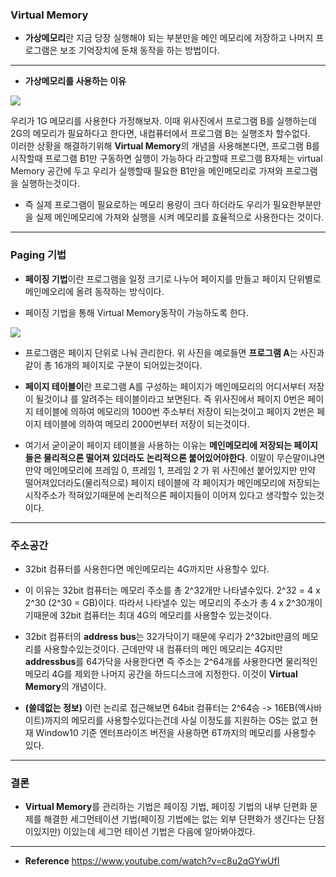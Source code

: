 ### Virtual Memory
- **가상메모리**란 지금 당장 실행해야 되는 부분만을 메인 메모리에 저장하고 나머지 프로그램은 보조 기억장치에 둔채 동작을 하는 방법이다.
---

- **가상메모리를 사용하는 이유**

![](https://velog.velcdn.com/images/cdbchan/post/0449adbd-8d77-443a-8151-0b98d8267cf4/image.PNG)

우리가 1G 메모리를 사용한다 가정해보자. 이때 위사진에서 프로그램 B를 실행하는데 2G의 메모리가 필요하다고 한다면, 내컴퓨터에서 프로그램 B는 실행조차 할수없다.  
이러한 상황을 해결하기위해 **Virtual Memory**의 개념을 사용해본다면, 프로그램 B를 시작할때 프로그램 B1만 구동하면 실행이 가능하다 라고할때 프로그램 B자체는 virtual Memory 공간에 두고 우리가 실행할때 필요한 B1만을 메인메모리로 가져와 프로그램을 실행하는것이다. 

- 즉 실제 프로그램이 필요로하는 메모리 용량이 크다 하더라도 우리가 필요한부분만을 실제 메인메모리에 가져와 실행을 시켜 메모리를 효율적으로 사용한다는 것이다. 

---

### Paging 기법

- **페이징 기법**이란 프로그램을 일정 크기로 나누어 페이지를 만들고 페이지 단위별로 메인메오리에 올려 동작하는 방식이다.

- 페이징 기법을 통해 Virtual Memory동작이 가능하도록 한다.

![](https://velog.velcdn.com/images/cdbchan/post/9b1bed91-9733-4592-93d0-5e20fa2d3897/image.PNG)

- 프로그램은 페이지 단위로 나눠 관리한다.
위 사진을 예로들면 **프로그램 A**는 사진과같이 총 16개의 페이지로 구분이 되어있는것이다.

- **페이지 테이블이**란 프로그램 A를 구성하는 페이지가 메인메모리의 어디서부터 저장이 될것이냐 를 알려주는 테이블이라고 보면된다. 
즉 위사진에서 페이지 0번은 페이지 테이블에 의하여 메모리의 1000번 주소부터 저장이 되는것이고 페이지 2번은 페이지 테이블에 의하여 메모리 2000번부터 저장이 되는것이다. 

- 여기서 굳이굳이 페이지 테이블을 사용하는 이유는 **메인메모리에 저장되는 페이지들은 물리적으론 떨어져 있더라도 논리적으론 붙어있어야한다**. 이말이 무슨말이냐면 만약 메인메모리에 프레임 0, 프레임 1, 프레임 2 가 위 사진에선 붙어있지만 만약 떨어져있더라도(물리적으로) 페이지 테이블에 각 페이지가 메인메모리에 저장되는 시작주소가 적혀있기때문에 논리적으론 페이지들이 이어져 있다고 생각할수 있는것이다.

---

### 주소공간

- 32bit 컴퓨터를 사용한다면 메인메모리는 4G까지만 사용할수 있다. 

- 이 이유는 32bit 컴퓨터는 메모리 주소를 총 2^32개만 나타낼수있다. 2^32 = 4 x 2^30 (2^30 = GB)이다. 따라서 나타낼수 있는 메모리의 주소가 총 4 x 2^30개이기때문에 32bit 컴퓨터는 최대 4G의 메모리를 사용할수 있는것이다.

- 32bit 컴퓨터의 **address bus**는 32가닥이기 때문에 우리가 2^32bit만큼의 메모리를 사용할수있는것이다.
근데만약 내 컴퓨터의 메인 메모리는 4G지만  **addressbus**를 64가닥을 사용한다면 즉 주소는 2^64개를 사용한다면 물리적인 메모리 4G를 제외한 나머지 공간을 하드디스크에 지정한다. 이것이 **Virtual Memory**의 개념이다.


- **(쓸데없는 정보)** 이런 논리로 접근해보면 64bit 컴퓨터는 2^64승 -> 16EB(엑사바이트)까지의 메모리를 사용할수있다는건데 사실 이정도를 지원하는 OS는 없고
현재 Window10 기준 엔터프라이즈 버전을 사용하면 6T까지의 메모리를 사용할수 있다. 

---

### 결론
- **Virtual Memory**를 관리하는 기법은 페이징 기법, 페이징 기법의 내부 단편화 문제를 해결한 세그먼테이션 기법(페이징 기법에는 없는 외부 단편화가 생긴다는 단점이있지만) 이있는데 세그먼 테이션 기법은 다음에 알아봐야겠다.


---
- **Reference**
https://www.youtube.com/watch?v=c8u2qGYwUfI

